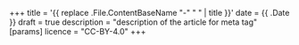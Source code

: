 +++
title = '{{ replace .File.ContentBaseName "-" " " | title }}'
date = {{ .Date }}
draft = true
description = "description of the article for meta tag"
[params]
	licence = "CC-BY-4.0"
+++
